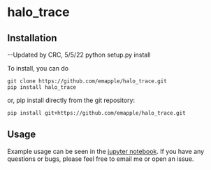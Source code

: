 # halo_trace

## Installation

--Updated by CRC, 5/5/22
python setup.py install


To install, you can do

```
git clone https://github.com/emapple/halo_trace.git
pip install halo_trace
```

or, pip install directly from the git repository:

```
pip install git+https://github.com/emapple/halo_trace.git
```

## Usage

Example usage can be seen in the [jupyter notebook](example.ipynb). If you have any questions or bugs, please feel free to email me or open an issue.
